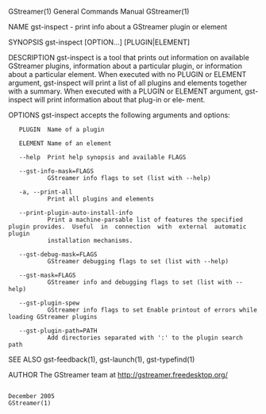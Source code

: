 GStreamer(1)                                                  General Commands Manual                                                 GStreamer(1)

NAME
       gst-inspect - print info about a GStreamer plugin or element

SYNOPSIS
       gst-inspect [OPTION...] [PLUGIN|ELEMENT]

DESCRIPTION
       gst-inspect  is  a  tool  that prints out information on available GStreamer plugins, information about a particular plugin, or information
       about a particular element.  When executed with no PLUGIN or ELEMENT argument, gst-inspect will print a list of all  plugins  and  elements
       together  with  a  summary.  When executed with a PLUGIN or ELEMENT argument, gst-inspect will print information about that plug-in or ele‐
       ment.

OPTIONS
       gst-inspect accepts the following arguments and options:

       PLUGIN  Name of a plugin

       ELEMENT Name of an element

       --help  Print help synopsis and available FLAGS

       --gst-info-mask=FLAGS
               GStreamer info flags to set (list with --help)

       -a, --print-all
               Print all plugins and elements

       --print-plugin-auto-install-info
               Print a machine-parsable list of features the specified plugin provides.  Useful  in  connection  with  external  automatic  plugin
               installation mechanisms.

       --gst-debug-mask=FLAGS
               GStreamer debugging flags to set (list with --help)

       --gst-mask=FLAGS
               GStreamer info and debugging flags to set (list with --help)

       --gst-plugin-spew
               GStreamer info flags to set Enable printout of errors while loading GStreamer plugins

       --gst-plugin-path=PATH
               Add directories separated with ':' to the plugin search path

SEE ALSO
       gst-feedback(1), gst-launch(1), gst-typefind(1)

AUTHOR
       The GStreamer team at http://gstreamer.freedesktop.org/

                                                                   December 2005                                                      GStreamer(1)
